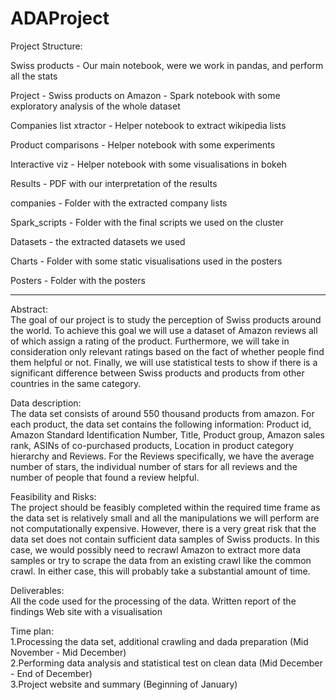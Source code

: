# ADAProject

Project Structure:

Swiss products - Our main notebook, were we work in pandas, and perform all the stats

Project - Swiss products on Amazon - Spark notebook with some exploratory analysis of the whole dataset

Companies list xtractor - Helper notebook to extract wikipedia lists

Product comparisons - Helper notebook with some experiments

Interactive viz - Helper notebook with some visualisations in bokeh 

Results - PDF with our interpretation of the results

companies - Folder with the extracted company lists

Spark_scripts - Folder with the final scripts we used on the cluster

Datasets - the extracted datasets we used

Charts - Folder with some static visualisations used in the posters 

Posters - Folder with the posters

_______________________________________________________________________________________
Abstract:   
The goal of our project is to study the perception of Swiss products around the world. To achieve this goal we will use a dataset of Amazon reviews all of which assign a rating of the product. Furthermore, we will take in consideration only relevant ratings based on the fact of whether people find them helpful or not.
Finally, we will use statistical tests to show if there is a significant difference between Swiss products and products from other countries in the same category.

Data description:     
The data set consists of around 550 thousand products from amazon. For each product, the data set contains the following information: Product id, Amazon Standard Identification Number, Title, Product group, Amazon sales rank, ASINs of co-purchased products, Location in product category hierarchy and Reviews. For the Reviews specifically, we have the average number of stars, the individual number of stars for all reviews and the number of people that found a review helpful.

Feasibility and Risks:     
The project should be feasibly completed within the required time frame as the data set is relatively small and all the manipulations we will perform are not computationally expensive. However, there is a very great risk that the data set does not contain sufficient data samples of Swiss products. In this case, we would possibly need to recrawl Amazon to extract more data samples or try to scrape the data from an existing crawl like the common crawl. In either case, this will probably take a substantial amount of time.

Deliverables:   
All the code used for the processing of the data.
Written report of the findings
Web site with a visualisation

Time plan:   
1.Processing the data set, additional crawling and dada preparation (Mid November - Mid December)   
2.Performing data analysis and statistical test on clean data (Mid December - End of December)   
3.Project website and summary (Beginning of January)   
 
